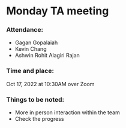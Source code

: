 # Monday TA meeting

### Attendance:
- Gagan Gopalaiah
- Kevin Chang
- Ashwin Rohit Alagiri Rajan

### Time and place:
Oct 17, 2022 at 10:30AM over Zoom

### Things to be noted:
- More in person interaction within the team
- Check the progress
